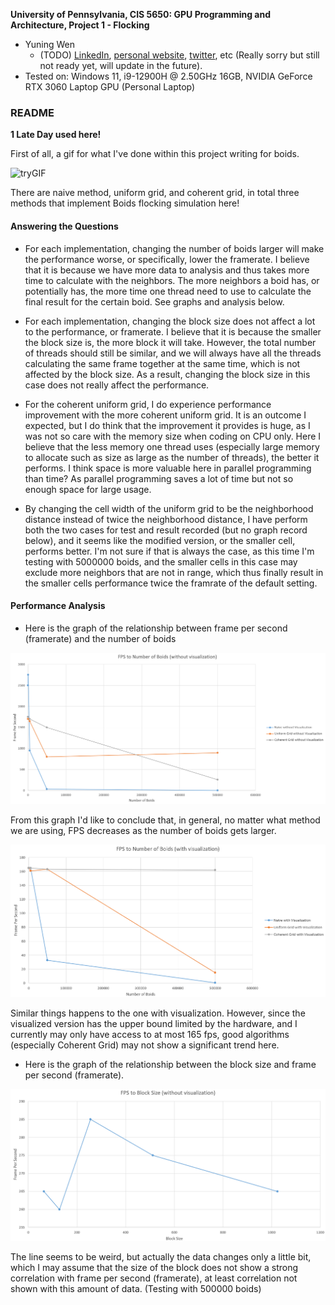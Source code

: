 **University of Pennsylvania, CIS 5650: GPU Programming and Architecture,
Project 1 - Flocking**

* Yuning Wen
  * (TODO) [LinkedIn](), [personal website](), [twitter](), etc (Really sorry but still not ready yet, will update in the future).
* Tested on: Windows 11, i9-12900H @ 2.50GHz 16GB, NVIDIA GeForce RTX 3060 Laptop GPU (Personal Laptop)

### README

**1 Late Day used here!**

First of all, a gif for what I've done within this project writing for boids.

![tryGIF](./images/runtime%20boids.gif)

There are naive method, uniform grid, and coherent grid, in total three methods that implement Boids flocking simulation here!


#### Answering the Questions

* For each implementation, changing the number of boids larger will make the performance worse, or specifically, lower the framerate. I believe that it is because we have more data to analysis and thus takes more time to calculate with the neighbors. The more neighbors a boid has, or potentially has, the more time one thread need to use to calculate the final result for the certain boid. See graphs and analysis below.

* For each implementation, changing the block size does not affect a lot to the performance, or framerate. I believe that it is because the smaller the block size is, the more block it will take. However, the total number of threads should still be similar, and we will always have all the threads calculating the same frame together at the same time, which is not affected by the block size. As a result, changing the block size in this case does not really affect the performance.

* For the coherent uniform grid, I do experience performance improvement with the more coherent uniform grid. It is an outcome I expected, but I do think that the improvement it provides is huge, as I was not so care with the memory size when coding on CPU only. Here I believe that the less memory one thread uses (especially large memory to allocate such as size as large as the number of threads), the better it performs. I think space is more valuable here in parallel programming than time? As parallel programming saves a lot of time but not so enough space for large usage.

* By changing the cell width of the uniform grid to be the neighborhood distance instead of twice the neighborhood distance, I have perform both the two cases for test and result recorded (but no graph record below), and it seems like the modified version, or the smaller cell, performs better. I'm not sure if that is always the case, as this time I'm testing with 5000000 boids, and the smaller cells in this case may exclude more neighbors that are not in range, which thus finally result in the smaller cells performance twice the framrate of the default setting.

#### Performance Analysis

* Here is the graph of the relationship between frame per second (framerate) and the number of boids

![Vis no](./images/Vis%20no.png)

  From this graph I'd like to conclude that, in general, no matter what method we are using, FPS decreases as the number of boids gets larger.

![Vis yes](./images/Vis%20yes.png)

  Similar things happens to the one with visualization. However, since the visualized version has the upper bound limited by the hardware, and I currently may only have access to at most 165 fps, good algorithms (especially Coherent Grid) may not show a significant trend here.

* Here is the graph of the relationship between the block size and frame per second (framerate).

![block_size](./images/Block%20Size.png)

  The line seems to be weird, but actually the data changes only a little bit, which I may assume that the size of the block does not show a strong correlation with frame per second (framerate), at least correlation not shown with this amount of data. (Testing with 500000 boids)